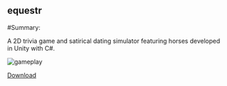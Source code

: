 equestr
----

#Summary:

A 2D trivia game and satirical dating simulator featuring horses developed in Unity with C#.

![gameplay](http://www.haydenmcfarland.me/images/equestr.gif)

[Download](http://www.haydenmcfarland.me/downloads/equestr_demo.zip)

